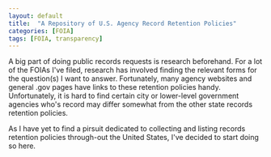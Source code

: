 ```yaml
---
layout: default
title:  "A Repository of U.S. Agency Record Retention Policies"
categories: [FOIA]
tags: [FOIA, transparency]
---
```


A big part of doing public records requests is research beforehand. For a lot of
the FOIAs I've filed, research has involved finding the relevant forms for the
question(s) I want to answer. Fortunately, many agency websites and general .gov 
pages have links to these retention policies handy. Unfortunately, it is hard to
find certain city or lower-level government agencies who's record may differ somewhat
from the other state records retention policies.

As I have yet to find a pirsuit dedicated to collecting and listing records retention
policies through-out the United States, I've decided to start doing so here.
